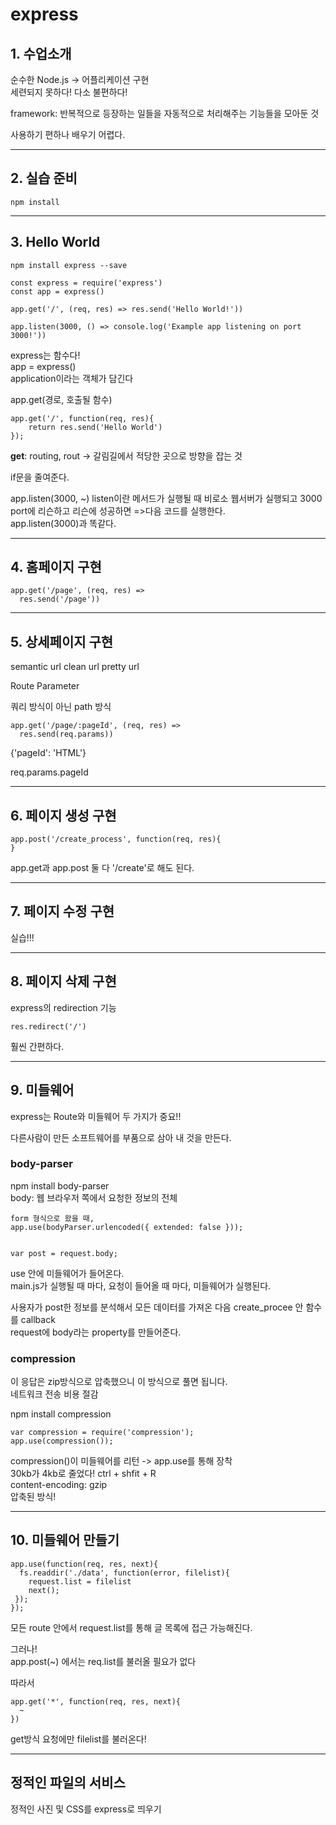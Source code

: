 # express

## 1. 수업소개

순수한 Node.js -> 어플리케이션 구현  
세련되지 못하다! 다소 불편하다!   

framework: 반복적으로 등장하는 일들을 자동적으로 처리해주는 기능들을 모아둔 것  

사용하기 편하나 배우기 어렵다.  

---

## 2. 실습 준비
~~~
npm install
~~~

---

## 3. Hello World

~~~
npm install express --save
~~~

~~~
const express = require('express')
const app = express()

app.get('/', (req, res) => res.send('Hello World!'))

app.listen(3000, () => console.log('Example app listening on port 3000!'))
~~~

express는 함수다!  
app = express()  
application이라는 객체가 담긴다  

app.get(경로, 호출될 함수)

~~~
app.get('/', function(req, res){
	return res.send('Hello World')
});
~~~

**get**: routing, rout -> 갈림길에서 적당한 곳으로 방향을 잡는 것  

if문을 줄여준다.  

app.listen(3000, ~)
listen이란 메서드가 실행될 때 비로소 웹서버가 실행되고 3000 port에 리슨하고 리슨에 성공하면 =>다음 코드를 실행한다.  
app.listen(3000)과 똑같다.  

---

## 4. 홈페이지 구현

~~~
app.get('/page', (req, res) => 
  res.send('/page'))
~~~

---

## 5. 상세페이지 구현

semantic url
clean url
pretty url

Route Parameter

쿼리 방식이 아닌 path 방식
~~~
app.get('/page/:pageId', (req, res) => 
  res.send(req.params))
~~~

{'pageId': 'HTML'}

req.params.pageId

---

## 6. 페이지 생성 구현

~~~
app.post('/create_process', function(req, res){
}
~~~

app.get과 app.post 둘 다 '/create'로 해도 된다.  

---

## 7. 페이지 수정 구현

실습!!!

---

## 8. 페이지 삭제 구현

express의 redirection 기능  

~~~
res.redirect('/')
~~~

훨씬 간편하다.  


---

## 9. 미들웨어

express는 Route와 미들웨어 두 가지가 중요!!  

다른사람이 만든 소프트웨어를 부품으로 삼아 내 것을 만든다.  

### body-parser  
npm install body-parser  
body: 웹 브라우저 쪽에서 요청한 정보의 전체  

~~~
form 형식으로 왔을 때,  
app.use(bodyParser.urlencoded({ extended: false }));
 

var post = request.body;
~~~
use 안에 미들웨어가 들어온다.  
main.js가 실행될 때 마다, 요청이 들어올 때 마다, 미들웨어가 실행된다.

사용자가 post한 정보를 분석해서 모든 데이터를 가져온 다음 create_procee 안 함수를 callback  
request에 body라는 property를 만들어준다.  

### compression
이 응답은 zip방식으로 압축했으니 이 방식으로 풀면 됩니다.  
네트워크 전송 비용 절감  

npm install compression

~~~
var compression = require('compression');
app.use(compression());
~~~

compression()이 미들웨어를 리턴 -> app.use를 통해 장착  
30kb가 4kb로 줄었다! ctrl + shfit + R  
content-encoding: gzip  
압축된 방식!  

---

## 10. 미들웨어 만들기

~~~
app.use(function(req, res, next){
  fs.readdir('./data', function(error, filelist){
    request.list = filelist
    next();
 });
});
~~~

모든 route 안에서 request.list를 통해 글 목록에 접근 가능해진다.  

그러나!  
app.post(~) 에서는 req.list를 불러올 필요가 없다  

따라서
~~~
app.get('*', function(req, res, next){
  ~
})
~~~
get방식 요청에만 filelist를 불러온다!  

---


## 정적인 파일의 서비스

정적인 사진 및 CSS를 express로 띄우기 

 
